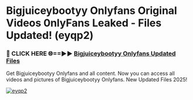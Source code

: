 # Bigjuiceybootyy Onlyfans Original Videos 0nlyFans Leaked - Files Updated! (eyqp2)

<h3>🔴 CLICK HERE 🌐==►► <a href="https://tinyurl.com/2m67pmp6" rel="nofollow">Bigjuiceybootyy Onlyfans Updated Files</a></h3>

Get Bigjuiceybootyy Onlyfans and all content. Now you can access all videos and pictures of Bigjuiceybootyy Onlyfans. New Updated Files 2025!

[![eyqp2](https://i.imgur.com/H4QAA4z.gif)](https://tinyurl.com/2m67pmp6)